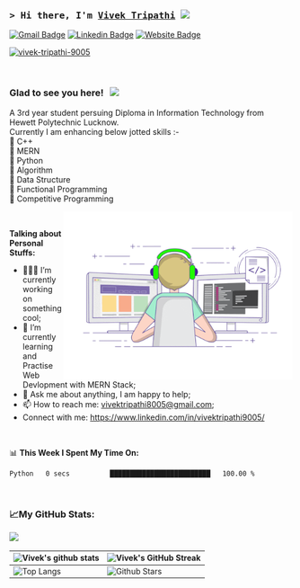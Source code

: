 ### <samp>&gt; Hi there, I'm <a href="https://vivek-tripathi-9005.github.io/home/" target="_blank">Vivek Tripathi</a> <img src="https://media.giphy.com/media/hvRJCLFzcasrR4ia7z/giphy.gif" width="25"> </samp>
[![Gmail Badge](https://img.shields.io/badge/Gmail-D14836?style=for-the-badge&logo=gmail&logoColor=white)](mailto:vivektripathi8005@gmail.com)
[![Linkedin Badge](https://img.shields.io/badge/LinkedIn-0077B5?style=for-the-badge&logo=linkedin&logoColor=white)](https://www.linkedin.com/in/vivek-tripathi1/)
[![Website Badge](https://img.shields.io/badge/Website-3b5998?style=for-the-badge&logo=google-chrome&logoColor=white)](https://vivek-tripathi-9005.github.io/home/)
<p align="left"> <a href="https://github.com/ryo-ma/github-profile-trophy"><img src="https://github-profile-trophy.vercel.app/?username=vivek-tripathi-9005" alt="vivek-tripathi-9005" /></a> </p>

<br />

### Glad to see you here! &nbsp; ![](https://visitor-badge.glitch.me/badge?page_id=vivek-tripathi-9005)
A 3rd year student persuing Diploma in Information Technology from Hewett Polytechnic Lucknow.<br />
Currently I am enhancing below jotted skills :- <br />
🌟 C++ <br />
🌟 MERN <br />
🌟 Python <br />
🌟 Algorithm <br />
🌟 Data Structure <br />
🌟 Functional Programming <br />
🌟 Competitive Programming <br />

<img align="right" alt="GIF" src="https://github.com/vivek-tripathi-9005/vivek-tripathi-9005/blob/main/assets/coding.gif?raw=true" width="408" height="300" />
 
 <br />
 
**Talking about Personal Stuffs:**

- 👨🏻‍💻 I’m currently working on something cool;
- 🚀 I’m currently learning and Practise Web Devlopment with MERN Stack;
- 💬 Ask me about anything, I am happy to help;
- 📫 How to reach me: vivektripathi8005@gmail.com;
- Connect with me: https://www.linkedin.com/in/vivektripathi9005/

</br>


📊 **This Week I Spent My Time On:**
<!--START_SECTION:waka-->

```text
Python   0 secs          █████████████████████████   100.00 %
```

<!--END_SECTION:waka-->

<br />

### 📈**My GitHub Stats:**

<p>
  <img height="auto" src="https://activity-graph.herokuapp.com/graph?username=vivek-tripathi-9005&theme=react-dark" />
</p>

| ![Vivek's github stats](https://github-readme-stats.vercel.app/api?username=vivek-tripathi-9005&show_icons=true&theme=tokyonight) | ![Vivek's GitHub Streak](https://github-readme-streak-stats.herokuapp.com/?user=vivek-tripathi-9005&theme=tokyonight) |
| --- | --- |
| ![Top Langs](https://github-readme-stats.vercel.app/api/top-langs/?username=vivek-tripathi-9005&theme=tokyonight) | ![Github Stars](https://github-readme-stats.vercel.app/api?username=vivek-tripathi-9005&show_icons=true&locale=en&count_private=true&hide_rank=true&custom_title=My%20GitHub%20Stats&disable_animations=true&theme=tokyonight) |
